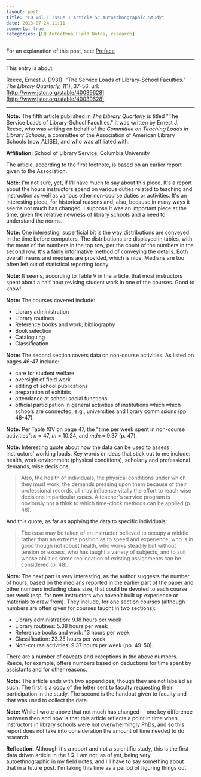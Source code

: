 ```yaml
---
layout: post
title: "LQ Vol 1 Issue 1 Article 5: Autoethnographic Study"
date: 2013-07-24 11:11
comments: true
categories: [LQ Autoethno Field Notes, research]
---
```


For an explanation of this post, see:
[Preface](/blog/2013/08/14/lq-autoethnography-research-journal-preface/)

---

This entry is about:

Reece, Ernest J. (1931). "The Service Loads of Library-School
Faculties." *The Library Quarterly, 1*(1), 37-56.
url:[http://www.jstor.org/stable/40039628](http://www.jstor.org/stable/40039628)

---

**Note:** The fifth article published in *The Library Quarterly*
is titled "The Service Loads of Library-School Faculties." It was
written by Ernest J. Reese, who was writing on behalf of the
*Committee on Teaching Loads in Library Schools*, a committee of
the Association of American Library Schools (now ALISE), and who
was affiliated with:

**Affiliation:** School of Library Service, Columbia University

The article, according to the first footnote, is based on an
earlier report given to the Association.

**Note:** I'm not sure, yet, if I'll have much to say about this
piece. It's a report about the hours instructors spend on various
duties related to teaching and instruction as well as various
other non-course duties or activities. It's an interesting piece,
for historical reasons and, also, because in many ways it seems
not much has changed. I suppose it was an important piece at the
time, given the relative newness of library schools and a need to
understand the norms.

**Note:** One interesting, superficial bit is the way
distributions are conveyed in the time before computers. The
distributions are displayed in tables, with the mean of the
numbers in the top row, per the count of the numbers in the second
row. It's a fairly informative method of conveying the details.
Both overall means and medians are provided, which is nice.
Medians are too often left out of statistical reporting today.

**Note:** It seems, according to Table V in the article, that most
instructors spent about a half hour revising student work in one
of the courses. Good to know!

**Note:** The courses covered include:

- Library administration
- Library routines
- Reference books and work; bibliography
- Book selection
- Cataloguing
- Classification

**Note:** The second section covers data on non-course
activities. As listed on pages 46-47 include:

- care for student welfare
- oversight of field work
- editing of school publications
- preparation of exhibits
- attendance at school social functions
- official participation in general activities of institutions
  which which schools are connected, e.g., universities and
  library commissions (pp. 46-47).

**Note:** Per Table XIV on page 47, the "time per week spent in
non-course activities": *n* = 47, *m* = 10.24, and *mdn* = 9.37
(p. 47).

**Note:** Interesting quote about how the data can be used to
assess instructors' working loads. Key words or ideas that stick
out to me include: health, work environment (physical conditions),
scholarly and professional demands, wise decisions.

> Also, the health of individuals, the physical conditions under
> which they must work, the demands pressing upon them because of
> their professional records, all may influence vitally the effort
> to reach wise decisions in particular cases. A teacher's service
> program is obviously not a think to which time-clock methods can
> be applied (p. 48).

And this quote, as far as applying the data to specific
individuals:

> The case may be taken of an instructor believed to occupy a
> middle rather than an extreme position as to speed and
> experience, who is in good though not robust health, who works
> steadily but without tension or excess, who has taught a variety
> of subjects, and to suit whose abilities some reallocation of
> existing assignments can be considered (p. 48).

**Note:** The next part is very interesting, as the author
suggests the number of hours, based on the medians reported in the
earlier part of the paper and other numbers including class size,
that could be devoted to each course per week (esp. for new
instructors who haven't built up experience or materials to draw
from). They include, for one section courses (although numbers are
often given for courses taught in two sections):

- Library administration: 9.18 hours per week
- Library routines: 5.38 hours per week
- Reference books and work: 13 hours per week
- Classification: 23.25 hours per week
- Non-course activities: 9.37 hours per week (pp. 49-50).

There are a number of caveats and exceptions in the above numbers.
Reece, for example, offers numbers based on deductions for time
spent by assistants and for other reasons. 

**Note:** The article ends with two appendices, though they are
not labeled as such. The first is a copy of the letter sent to
faculty requesting their participation in the study. The second is
the handout given to faculty and that was used to collect the
data.

**Note:** While I wrote above that not much has changed---one key
difference between then and now is that this article reflects a
point in time when instructors in library schools were not
overwhelmingly PhDs, and so this report does not take into
consideration the amount of time needed to do research.

**Reflection:** Although it's a report and not a scientific study,
this is the first data driven article in the *LQ*. I am not, as of
yet, being very autoethnographic in my field notes, and I'll have
to say something about that in a future post. I'm taking this time
as a period of figuring things out.
